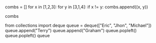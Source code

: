 combs = []
for x in [1,2,3]:
  for y in [3,1,4]:
    if x != y:
      combs.append((x, y))
      
combs

from collections import deque
queue = deque(["Eric", "Jhon", "Michael"])
queue.append("Terry")
queue.append("Graham")
queue.popleft()
queue.popleft()
queue
